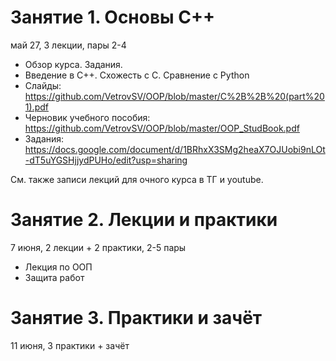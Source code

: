 # Занятие 1. Основы C++
май 27, 3 лекции, пары 2-4

- Обзор курса. Задания. 
- Введение в С++. Схожесть с С. Сравнение с Python
- Слайды: https://github.com/VetrovSV/OOP/blob/master/C%2B%2B%20(part%201).pdf
- Черновик учебного пособия: https://github.com/VetrovSV/OOP/blob/master/OOP_StudBook.pdf
- Задания: https://docs.google.com/document/d/1BRhxX3SMg2heaX7OJUobi9nLOt-dT5uYGSHjjydPUHo/edit?usp=sharing

См. также записи лекций для очного курса в ТГ и youtube.


# Занятие 2. Лекции и практики
7 июня, 2 лекции + 2 практики, 2-5 пары
- Лекция по ООП
- Защита работ

# Занятие 3. Практики и зачёт
11 июня, 3 практики + зачёт
